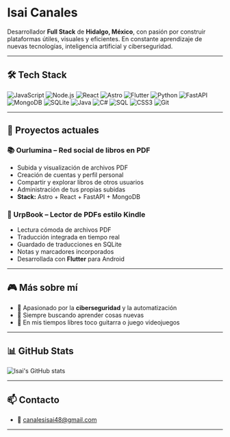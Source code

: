 #  Isai Canales

Desarrollador **Full Stack** de **Hidalgo, México**, con pasión por construir plataformas útiles, visuales y eficientes. En constante aprendizaje de nuevas tecnologías, inteligencia artificial y ciberseguridad.

---

## 🛠️ Tech Stack

![JavaScript](https://img.shields.io/badge/-JavaScript-black?style=flat-square&logo=javascript)
![Node.js](https://img.shields.io/badge/-Node.js-black?style=flat-square&logo=node.js)
![React](https://img.shields.io/badge/-React-black?style=flat-square&logo=react)
![Astro](https://img.shields.io/badge/-Astro-black?style=flat-square&logo=astro)
![Flutter](https://img.shields.io/badge/-Flutter-black?style=flat-square&logo=flutter)
![Python](https://img.shields.io/badge/-Python-black?style=flat-square&logo=python)
![FastAPI](https://img.shields.io/badge/-FastAPI-black?style=flat-square&logo=fastapi)
![MongoDB](https://img.shields.io/badge/-MongoDB-black?style=flat-square&logo=mongodb)
![SQLite](https://img.shields.io/badge/-SQLite-black?style=flat-square&logo=sqlite)
![Java](https://img.shields.io/badge/-Java-black?style=flat-square&logo=java)
![C#](https://img.shields.io/badge/-C%23-black?style=flat-square&logo=c-sharp)
![SQL](https://img.shields.io/badge/-SQL-black?style=flat-square&logo=mysql)
![CSS3](https://img.shields.io/badge/-CSS3-black?style=flat-square&logo=css3)
![Git](https://img.shields.io/badge/-Git-black?style=flat-square&logo=git)

---

## 🚀 Proyectos actuales

### 📚 Ourlumina – Red social de libros en PDF
- Subida y visualización de archivos PDF  
- Creación de cuentas y perfil personal  
- Compartir y explorar libros de otros usuarios  
- Administración de tus propias subidas  
- **Stack:** Astro + React + FastAPI + MongoDB

### 📱 UrpBook – Lector de PDFs estilo Kindle
- Lectura cómoda de archivos PDF  
- Traducción integrada en tiempo real  
- Guardado de traducciones en SQLite  
- Notas y marcadores incorporados  
- Desarrollada con **Flutter** para Android

---

## 🎮 Más sobre mí

- 🔐 Apasionado por la **ciberseguridad** y la automatización
- 🧠 Siempre buscando aprender cosas nuevas
- 🎸 En mis tiempos libres toco guitarra o juego videojuegos

---

## 📊 GitHub Stats

![Isai's GitHub stats](https://github-readme-stats.vercel.app/api?username=TU_USUARIO&show_icons=true&theme=radical)

---

## 📫 Contacto

- 📧 canalesisai48@gmail.com  
---
